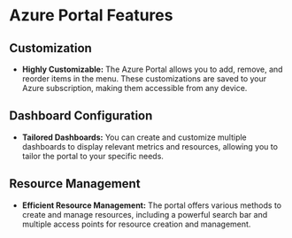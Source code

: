 # Azure Portal Features

## Customization

- **Highly Customizable:** The Azure Portal allows you to add, remove, and reorder items in the menu. These customizations are saved to your Azure subscription, making them accessible from any device.

## Dashboard Configuration

- **Tailored Dashboards:** You can create and customize multiple dashboards to display relevant metrics and resources, allowing you to tailor the portal to your specific needs.

## Resource Management

- **Efficient Resource Management:** The portal offers various methods to create and manage resources, including a powerful search bar and multiple access points for resource creation and management.
